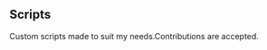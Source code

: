 ## Scripts
Custom scripts made to suit my needs.Contributions are accepted.































